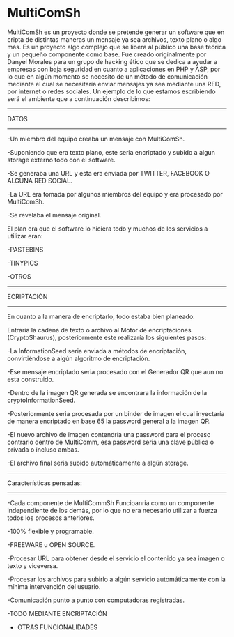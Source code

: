 MultiComSh
==========

MultiComSh es un proyecto donde se pretende generar un software que en cripta de distintas maneras un mensaje  ya sea archivos, texto plano o algo más. Es un proyecto algo complejo que se libera al público una base teórica y un pequeño componente como base.
Fue creado originalmente por Danyel Morales para un grupo de hacking ético que se dedica a ayudar a empresas con baja seguridad en cuanto a aplicaciones en PHP y ASP, por lo que en algún momento se necesito de un método de comunicación mediante el cual se necesitaría enviar mensajes ya sea mediante una RED, por internet o redes sociales.
Un ejemplo de lo que estamos escribiendo será el ambiente que a continuación describimos:

************************************************************
DATOS
************************************************************
-Un miembro del equipo creaba un mensaje con MultiComSh.

-Suponiendo que era texto plano, este seria encriptado y subido a algun storage externo todo con el software.

-Se generaba una URL y esta era enviada por TWITTER, FACEBOOK O ALGUNA RED SOCIAL.

-La URL era tomada por algunos miembros del equipo y era procesado por MultiComSh.

-Se revelaba el mensaje original.


El plan era que el software lo hiciera todo y muchos de los servicios a utilizar eran:


-PASTEBINS

-TINYPICS

-OTROS

************************************************************
ECRIPTACIÓN
************************************************************
En cuanto a la manera de encriptarlo, todo estaba bien planeado:

Entraría la cadena de texto o archivo al Motor de encriptaciones (CryptoShaurus), posteriormente 
este realizaría los siguientes pasos:


-La InformationSeed seria enviada a métodos de encriptación, convirtiéndose a algún algoritmo de encriptación.

-Ese mensaje encriptado seria procesado con el Generador QR que aun no esta construido.

-Dentro de la imagen QR generada se encontrara la información de la cryptoInformationSeed.

-Posteriormente seria procesada por un binder de imagen el cual inyectaría de manera encriptado en base 65 la password  general a la imagen QR.

-El nuevo archivo de imagen contendría una password para el proceso contrario dentro de MultiComm, esa password seria una clave pública o privada o incluso ambas.

-El archivo final seria subido automáticamente a algún storage.

************************************************************
Características pensadas:
************************************************************
-Cada componente de MultiCommSh Funcioanria  como un componente independiente de los demás, por lo que no era necesario utilizar a fuerza todos los procesos anteriores.

-100% flexible y programable.

-FREEWARE u OPEN SOURCE.

-Procesar URL para obtener desde el servicio el contenido ya sea imagen o texto y viceversa.

-Procesar los archivos para subirlo a algún servicio automáticamente con la mínima intervención del usuario.

-Comunicación punto a punto con computadoras registradas.

-TODO MEDIANTE ENCRIPTACIÓN

- OTRAS FUNCIONALIDADES
